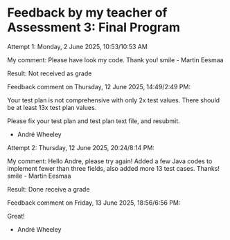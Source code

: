 # Feedback by my teacher of Assessment 3: Final Program

Attempt 1: Monday, 2 June 2025, 10:53/10:53 AM

My comment: Please have look my code. Thank you! smile - Martin Eesmaa

Result: Not received as grade

Feedback comment on Thursday, 12 June 2025, 14:49/2:49 PM:

Your test plan is not comprehensive with only 2x test values. There should be at least 13x test plan values.

Please fix your test plan and test plan text file, and resubmit.

- André Wheeley

Attempt 2: Thursday, 12 June 2025, 20:24/8:14 PM:

My comment: Hello Andre, please try again! Added a few Java codes to implement fewer than three fields, also added more 13 test cases. Thanks! smile - Martin Eesmaa

Result: Done receive a grade

Feedback comment on Friday, 13 June 2025, 18:56/6:56 PM:

Great!

- André Wheeley